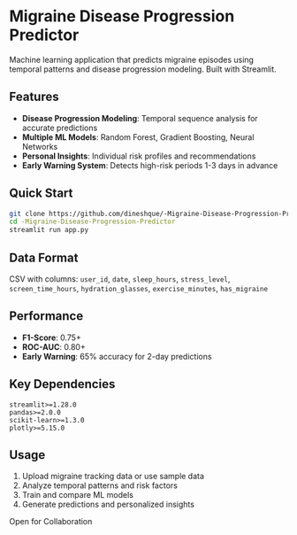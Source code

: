 # Migraine Disease Progression Predictor

Machine learning application that predicts migraine episodes using temporal patterns and disease progression modeling. Built with Streamlit.

## Features

- **Disease Progression Modeling**: Temporal sequence analysis for accurate predictions
- **Multiple ML Models**: Random Forest, Gradient Boosting, Neural Networks
- **Personal Insights**: Individual risk profiles and recommendations
- **Early Warning System**: Detects high-risk periods 1-3 days in advance

## Quick Start

```bash
git clone https://github.com/dineshque/-Migraine-Disease-Progression-Predictor.git
cd -Migraine-Disease-Progression-Predictor
streamlit run app.py
```

## Data Format

CSV with columns: `user_id`, `date`, `sleep_hours`, `stress_level`, `screen_time_hours`, `hydration_glasses`, `exercise_minutes`, `has_migraine`

## Performance

- **F1-Score**: 0.75+
- **ROC-AUC**: 0.80+
- **Early Warning**: 65% accuracy for 2-day predictions

## Key Dependencies

```
streamlit>=1.28.0
pandas>=2.0.0
scikit-learn>=1.3.0
plotly>=5.15.0
```

## Usage

1. Upload migraine tracking data or use sample data
2. Analyze temporal patterns and risk factors
3. Train and compare ML models
4. Generate predictions and personalized insights

Open for Collaboration